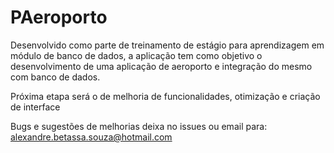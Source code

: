 # PAeroporto

Desenvolvido como parte de treinamento de estágio para aprendizagem em módulo de banco de dados, a aplicação tem como objetivo o desenvolvimento de uma aplicação de aeroporto e integração do mesmo com banco de dados.

Próxima etapa será o de melhoria de funcionalidades, otimização e criação de interface

Bugs e sugestões de melhorias deixa no issues ou email para: alexandre.betassa.souza@hotmail.com

